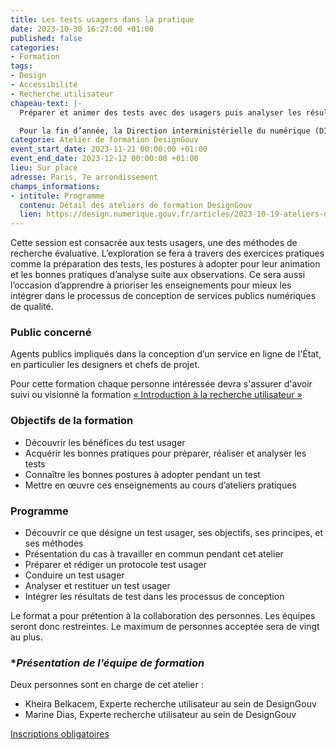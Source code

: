 ```yaml
---
title: Les tests usagers dans la pratique
date: 2023-10-30 16:27:00 +01:00
published: false
categories:
- Formation
tags:
- Design
- Accessibilité
- Recherche utilisateur
chapeau-text: |-
  Préparer et animer des tests avec des usagers puis analyser les résultats.

  Pour la fin d’année, la Direction interministérielle du numérique (DINUM) a conçu un programme de 5 ateliers de formation pour vous aider à améliorer les services publics en ligne
categorie: Atelier de formation DesignGouv
event_start_date: 2023-11-21 00:00:00 +01:00
event_end_date: 2023-12-12 00:00:00 +01:00
lieu: Sur place
adresse: Paris, 7e arrondissement
champs_informations:
- intitule: Programme
  contenu: Détail des ateliers de formation DesignGouv
  lien: https://design.numerique.gouv.fr/articles/2023-10-19-ateliers-de-formations/
---
```


Cette session est consacrée aux tests usagers, une des méthodes de recherche évaluative. L’exploration se fera à travers des exercices pratiques comme la préparation des tests, les postures à adopter pour leur animation et les bonnes pratiques d’analyse suite aux observations. 
Ce sera aussi l’occasion d’apprendre à prioriser les enseignements pour mieux les intégrer dans le processus de conception de services publics numériques de qualité.

### **Public concerné**
Agents publics impliqués dans la conception d’un service en ligne de l'État, en particulier les designers et chefs de projet.

Pour cette formation chaque personne intéressée devra s'assurer d'avoir suivi ou visionné la formation [« Introduction à la recherche utilisateur »](https://design.numerique.gouv.fr/formations/recherche-utilisateur/introduction-recherche-utilisateur/)

### **Objectifs de la formation** 
* Découvrir les bénéfices du test usager
* Acquérir les bonnes pratiques pour préparer, réaliser et analyser les tests
* Connaître les bonnes postures à adopter pendant un test
* Mettre en œuvre ces enseignements au cours d’ateliers pratiques

### **Programme**
* Découvrir ce que désigne un test usager, ses objectifs, ses principes, et ses méthodes
* Présentation du cas à travailler en commun pendant cet atelier
* Préparer et rédiger un protocole test usager
* Conduire un test usager
* Analyser et restituer un test usager
* Intégrer les résultats de test dans les processus de conception

Le format a pour prétention à la collaboration des personnes. Les équipes seront donc restreintes. Le maximum de personnes acceptée sera de vingt au plus. 

### **Présentation de l'équipe de formation*

Deux personnes sont en charge de cet atelier :
* Kheira Belkacem, Experte recherche utilisateur au sein de DesignGouv
* Marine Dias, Experte recherche utilisateur au sein de DesignGouv

<div class="lien-important"><p><a href="https://design.numerique.gouv.fr/formations/recherche-utilisateur/atelier-test-usager/">Inscriptions obligatoires</a></p></div>